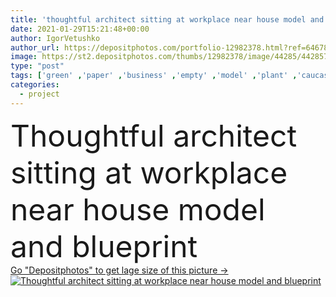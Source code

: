 ```yaml
---
title: 'thoughtful architect sitting at workplace near house model and blueprint'
date: 2021-01-29T15:21:48+00:00
author: IgorVetushko
author_url: https://depositphotos.com/portfolio-12982378.html?ref=64678756
image: https://st2.depositphotos.com/thumbs/12982378/image/44285/442857914/api_thumb_450.jpg?forcejpeg=true
type: "post"
tags: ['green' ,'paper' ,'business' ,'empty' ,'model' ,'plant' ,'caucasian' ,'man' ,'sit' ,'emotion' ,'architecture' ,'house' ,'office' ,'blank' ,'think' ,'notebook' ,'work' ,'job' ,'businessman' ,'desk' ,'indoors' ,'project' ,'profession' ,'plan' ,'architectural' ,'serious' ,'handsome' ,'architect' ,'designer' ,'workplace' ,'thoughtful' ,'blueprint' ,'bureau' ,'agency' ,'maquette' ,'copy space' ,'one person' ,'formal wear' ]
categories: 
  - project
---
```

<div aling="center">
            <font size="60"> Thoughtful architect sitting at workplace near house model and blueprint</font>   
</div>
<div>
    <a href='https://st2.depositphotos.com/thumbs/12982378/image/44285/442857914/api_thumb_450.jpg?forcejpeg=true?ref=64678756' target=_blank > Go "Depositphotos" to get lage size of this picture ->
        <img href='https://st2.depositphotos.com/thumbs/12982378/image/44285/442857914/api_thumb_450.jpg?forcejpeg=true?ref=64678756' src='https://st2.depositphotos.com/12982378/44285/i/950/depositphotos_442857914-stock-photo-thoughtful-architect-sitting-workplace-house.jpg?forcejpeg=true' alt='Thoughtful architect sitting at workplace near house model and blueprint' >
    </a>
</div>

